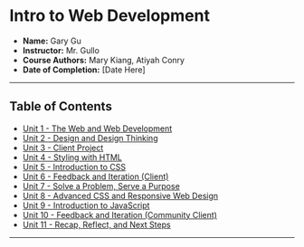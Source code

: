 <!-- # WebDev-Coursework-GaryGu
•	Course title: "Intro to Web Development"  
•	Instructor: Mr. Gullo   
•	Course Authors: Mary Kiang, Atiyah Conry  
•	Date of completion  

## Web Development Portfolio
•	Unit 1 - The Web and Web Development  
•	Unit 2 - Design and Design Thinking  
•	Unit 3 - Client Project  
•	Unit 4 - Styling with HTML  
•	Unit 5 - Introduction to CSS  
•	Unit 6 - Feedback and Iteration (Client)  
•	Unit 7 - Solve a Problem, Serve a Purpose  
•	Unit 8 - Advanced CSS and Responsive Web Design  
•	Unit 9 - Introduction to JavaScript  
•	Unit 10 - Feedback and Iteration (Community Client)  
•	Unit 11 - Recap, Reflect, and Next Steps   -->
#  Intro to Web Development 

- **Name:** Gary Gu
- **Instructor:** Mr. Gullo
- **Course Authors:** Mary Kiang, Atiyah Conry
- **Date of Completion:** [Date Here]

---

##  Table of Contents

- [Unit 1 - The Web and Web Development ](#unit-1---the-web-and-web-development)
- [Unit 2 - Design and Design Thinking ](#unit-2---design-and-design-thinking)
- [Unit 3 - Client Project ](#unit-3---client-project)
- [Unit 4 - Styling with HTML ](#unit-4---styling-with-html)
- [Unit 5 - Introduction to CSS ](#unit-5---introduction-to-css)
- [Unit 6 - Feedback and Iteration (Client) ](#unit-6---feedback-and-iteration-client)
- [Unit 7 - Solve a Problem, Serve a Purpose ](#unit-7---solve-a-problem-serve-a-purpose)
- [Unit 8 - Advanced CSS and Responsive Web Design ](#unit-8---advanced-css-and-responsive-web-design)
- [Unit 9 - Introduction to JavaScript ](#unit-9---introduction-to-javascript)
- [Unit 10 - Feedback and Iteration (Community Client) ](#unit-10---feedback-and-iteration-community-client)
- [Unit 11 - Recap, Reflect, and Next Steps ](#unit-11---recap-reflect-and-next-steps)

---